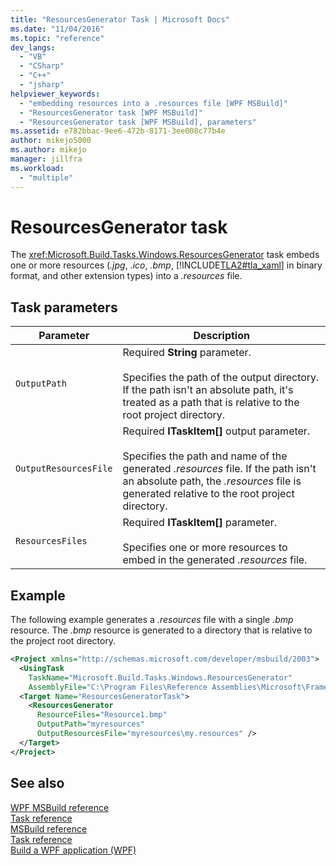 ```yaml
---
title: "ResourcesGenerator Task | Microsoft Docs"
ms.date: "11/04/2016"
ms.topic: "reference"
dev_langs: 
  - "VB"
  - "CSharp"
  - "C++"
  - "jsharp"
helpviewer_keywords: 
  - "embedding resources into a .resources file [WPF MSBuild]"
  - "ResourcesGenerator task [WPF MSBuild]"
  - "ResourcesGenerator task [WPF MSBuild], parameters"
ms.assetid: e782bbac-9ee6-472b-8171-3ee008c77b4e
author: mikejo5000
ms.author: mikejo
manager: jillfra
ms.workload: 
  - "multiple"
---
```

# ResourcesGenerator task
The <xref:Microsoft.Build.Tasks.Windows.ResourcesGenerator> task embeds one or more resources (*.jpg*, *.ico*, *.bmp*, [!INCLUDE[TLA2#tla_xaml](../msbuild/includes/tla2sharptla_xaml_md.md)] in binary format, and other extension types) into a *.resources* file.  
  
## Task parameters  
  
|Parameter|Description|  
|---------------|-----------------|  
|`OutputPath`|Required **String** parameter.<br /><br /> Specifies the path of the output directory. If the path isn't an absolute path, it's treated as a path that is relative to the root project directory.|  
|`OutputResourcesFile`|Required **ITaskItem[]** output parameter.<br /><br /> Specifies the path and name of the generated *.resources* file. If the path isn't an absolute path, the *.resources* file is generated relative to the root project directory.|  
|`ResourcesFiles`|Required **ITaskItem[]** parameter.<br /><br /> Specifies one or more resources to embed in the generated *.resources* file.|  
  
## Example  
 The following example generates a *.resources* file with a single *.bmp* resource. The *.bmp* resource is generated to a directory that is relative to the project root directory.  
  
```xml  
<Project xmlns="http://schemas.microsoft.com/developer/msbuild/2003">  
  <UsingTask   
    TaskName="Microsoft.Build.Tasks.Windows.ResourcesGenerator"   
    AssemblyFile="C:\Program Files\Reference Assemblies\Microsoft\Framework\v3.0\PresentationBuildTasks.dll" />  
  <Target Name="ResourcesGeneratorTask">  
    <ResourcesGenerator  
      ResourceFiles="Resource1.bmp"  
      OutputPath="myresources"  
      OutputResourcesFile="myresources\my.resources" />  
  </Target>  
</Project>  
```  
  
## See also  
 [WPF MSBuild reference](../msbuild/wpf-msbuild-reference.md)   
 [Task reference](../msbuild/wpf-msbuild-task-reference.md)   
 [MSBuild reference](../msbuild/msbuild-reference.md)   
 [Task reference](../msbuild/msbuild-task-reference.md)   
 [Build a WPF application (WPF)](/dotnet/framework/wpf/app-development/building-a-wpf-application-wpf)